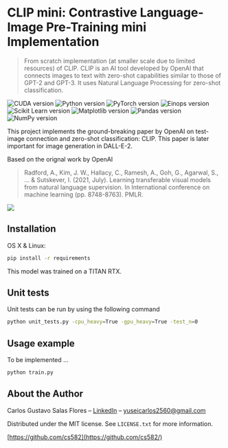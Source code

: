 # CLIP mini: Contrastive Language-Image Pre-Training mini Implementation
> From scratch implementation (at smaller scale due to limited resources) of CLIP. CLIP is an AI tool developed by OpenAI that connects images to text with zero-shot capabilities similar to those of GPT-2 and GPT-3. It uses Natural Language Processing for zero-shot classification.

![CUDA version][cuda-image]
![Python version][python-image]
![PyTorch version][pytorch-image]
![Einops version][einops-image]
![Scikit Learn version][scikit-learn-image]
![Matplotlib version][matplotlib-image]
![Pandas version][pandas-image]
![NumPy version][numpy-image]

This project implements the ground-breaking paper by OpenAI on
test-image connection and zero-shot classification: CLIP. This
paper is later important for image generation in DALL-E-2.

Based on the orignal work by OpenAI
> Radford, A., Kim, J. W., Hallacy, C., Ramesh, A., Goh, G., Agarwal, S., ... & Sutskever, I. (2021, July). Learning transferable visual models from natural language supervision. In International conference on machine learning (pp. 8748-8763). PMLR.

![](header.png)

## Installation

OS X & Linux:

```sh
pip install -r requirements
```

This model was trained on a TITAN RTX.

## Unit tests

Unit tests can be run by using the following command

```sh
python unit_tests.py -cpu_heavy=True -gpu_heavy=True -test_n=0
```

## Usage example

To be implemented ...

```sh
python train.py
```


## About the Author

Carlos Gustavo Salas Flores – [LinkedIn](https://www.linkedin.com/in/carlosgustavosalas/) – yuseicarlos2560@gmail.com

Distributed under the MIT license. See ``LICENSE.txt`` for more information.

[https://github.com/cs582](https://github.com/cs582/)


<!-- Markdown link & img dfn's -->
[cuda-image]: https://img.shields.io/badge/CUDA-11.5-blue?style=flat-square]
[python-image]: https://img.shields.io/badge/Python-3.8.5-blue?style=flat-square]
[pytorch-image]: https://img.shields.io/badge/PyTorch-1.9.0-orange?style=flat-square]
[einops-image]: https://img.shields.io/badge/Einops-1.0.0-orange?style=flat-square]
[scikit-learn-image]: https://img.shields.io/badge/scikit--learn-0.24.1-blue?style=flat-square]
[matplotlib-image]: https://img.shields.io/badge/Matplotlib-3.3.4-orange?style=flat-square]
[pandas-image]: https://img.shields.io/badge/Pandas-1.2.3-blue?style=flat-square]
[numpy-image]: https://img.shields.io/badge/NumPy-1.20.1-orange?style=flat-square]